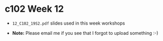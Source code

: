 c102 Week 12
=====

  * `12_C102_19S2.pdf` slides used in this week workshops

  * **Note:** Please email me if you see that I forgot to upload something :-)
    

